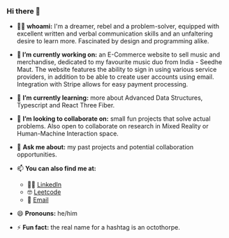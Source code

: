 
### Hi there 👋


- 🚶‍♂️ **whoami:** I'm a dreamer, rebel and a problem-solver, equipped with excellent written and verbal communication skills and an unfaltering desire to learn more. Fascinated by design and programming alike.

- **🔭 I’m currently working on:** an E-Commerce website to sell music and merchandise, dedicated to my favourite music duo from India - Seedhe Maut. The website features the ability to sign in using various service providers, in addition to be able to create user accounts using email. Integration with Stripe allows for easy payment processing.

- 🌱 **I’m currently learning:** more about Advanced Data Structures, Typescript and React Three Fiber.

- 👯 **I’m looking to collaborate on:** small fun projects that solve actual problems. Also open to collaborate on research in Mixed Reality or Human-Machine Interaction space.   

- 💬 **Ask me about:** my past projects and potential collaboration opportunities.

- 📫 **You can also find me at:** 

	- 👨‍💻 [LinkedIn](https://www.linkedin.com/in/arslaanamar/)
	- 🤓 [Leetcode](https://leetcode.com/a2zarslaan/)
	- 📧 [Email](mailto:amar.arslaan@gmail.com?subject=Hello%20from%20Github)
 
- 😄 **Pronouns:** he/him

- ⚡ **Fun fact:** the real name for a hashtag is an octothorpe.
